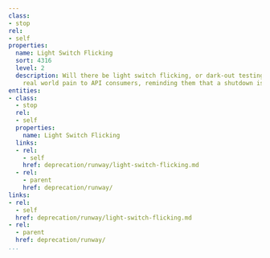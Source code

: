 ```yaml
---
class:
- stop
rel:
- self
properties:
  name: Light Switch Flicking
  sort: 4316
  level: 2
  description: Will there be light switch flicking, or dark-out testing, which send
    real world pain to API consumers, reminding them that a shutdown is imminent.
entities:
- class:
  - stop
  rel:
  - self
  properties:
    name: Light Switch Flicking
  links:
  - rel:
    - self
    href: deprecation/runway/light-switch-flicking.md
  - rel:
    - parent
    href: deprecation/runway/
links:
- rel:
  - self
  href: deprecation/runway/light-switch-flicking.md
- rel:
  - parent
  href: deprecation/runway/
...
```

